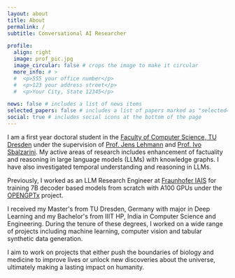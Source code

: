 ```yaml
---
layout: about
title: About
permalink: /
subtitle: Conversational AI Researcher

profile:
  align: right
  image: prof_pic.jpg
  image_circular: false # crops the image to make it circular
  more_info: # >
  #  <p>555 your office number</p>
  #  <p>123 your address street</p>
  #  <p>Your City, State 12345</p>

news: false # includes a list of news items
selected_papers: false # includes a list of papers marked as "selected={true}"
social: true # includes social icons at the bottom of the page
---
```


I am a first year doctoral student in the [Faculty of Computer Science, TU Dresden](https://tu-dresden.de/ing/informatik?set_language=en) under the supervision of [Prof. Jens Lehmann](https://jens-lehmann.org/) and [Prof. Ivo Sbalzarini](https://www.mpi-cbg.de/research/researchgroups/currentgroups/ivo-sbalzarini/group-leader). My active areas of research includes enhancement of factuality and reasoning in large language models (LLMs) with knowledge graphs. I have also investigated temporal understanding and reasoning in LLMs. 

Previously, I worked as an LLM Research Engineer at [Fraunhofer IAIS](https://www.iais.fraunhofer.de/de/institut/dresden.html) for training 7B decoder based models from scratch with A100 GPUs under the [OPENGPTx](https://opengpt-x.de/) project. 

I received my Master's from TU Dresden, Germany with major in Deep Learning and my Bachelor's from IIIT HP, India in Computer Science and Engineering. During the tenure of these degrees, I worked on a wide range of projects including machine learning, computer vision and tabular synthetic data generation.

I aim to work on projects that either push the boundaries of biology and medicine to improve lives or unlock new discoveries about the universe, ultimately making a lasting impact on humanity.